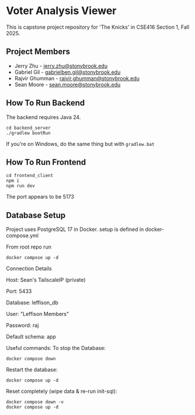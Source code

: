 # Voter Analysis Viewer

This is capstone project repository for 'The Knicks' in CSE416 Section 1,
Fall 2025.

## Project Members

- Jerry Zhu - jerry.zhu@stonybrook.edu
- Gabriel Gil - gabrielben.gil@stonybrook.edu
- Rajvir Ghumman - rajvir.ghumman@stonybrook.edu
- Sean Moore - sean.moore@stonybrook.edu

## How To Run Backend

The backend requires Java 24.

```
cd backend_server
./gradlew bootRun
```

If you're on Windows, do the same thing but with `gradlew.bat`

## How To Run Frontend

```
cd frontend_client
npm i
npm run dev
```

The port appears to be 5173

## Database Setup

Project uses PostgreSQL 17 in Docker. setup is defined in docker-compose.yml

From root repo run

```
docker compose up -d
```

Connection Details

Host: Sean's TailscaleIP (private)

Port: 5433

Database: leffison_db

User: "Leffison Members"

Password: raj

Default schema: app

Useful commands:
To stop the Database:
```
docker compose down
```
Restart the database:
```
docker compose up -d
```
Reset completely (wipe data & re-run init-sql):
```
docker compose down -v
docker compose up -d
```
